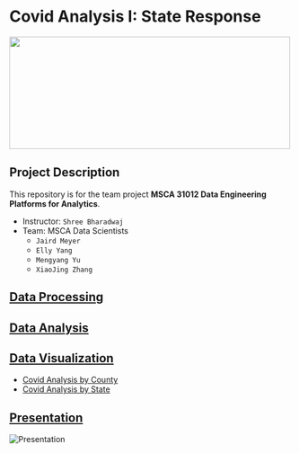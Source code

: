 # Covid Analysis I: State Response

<img src='https://socialdigital.iadb.org/sites/default/files/2021-02/SPH_Newsletters_Blogs_NOV_GS-POST-copia-3.png' width='500' height='200'>

## Project Description
This repository is for the team project **MSCA 31012 Data Engineering Platforms for Analytics**.
* Instructor: `Shree Bharadwaj`
* Team: MSCA Data Scientists 
  * `Jaird Meyer`
  * `Elly Yang`
  * `Mengyang Yu`
  * `XiaoJing Zhang`

## [Data Processing](https://github.com/linqiellyyang/Covid-Analysis/blob/main/Data%20Processing.ipynb)

## [Data Analysis](https://htmlpreview.github.io/?https://raw.githubusercontent.com/linqiellyyang/Covid-Analysis/main/Data%20Analysis.html)

## [Data Visualization](https://github.com/linqiellyyang/Covid-Analysis/blob/main/Data%20Visualization.twb)
* [Covid Analysis by County](https://public.tableau.com/app/profile/linqi.elly.yang/viz/CovidAnalysisbyCounty/County)
* [Covid Analysis by State](https://public.tableau.com/app/profile/linqi.elly.yang/viz/CovidAnalysisbyState/State)

## [Presentation](https://github.com/linqiellyyang/Covid-Analysis/blob/main/Presentation.pptx)
![Presentation](https://user-images.githubusercontent.com/49420323/128758121-f32d4734-0d30-4b2b-9648-e1e36a2c35b6.png)

